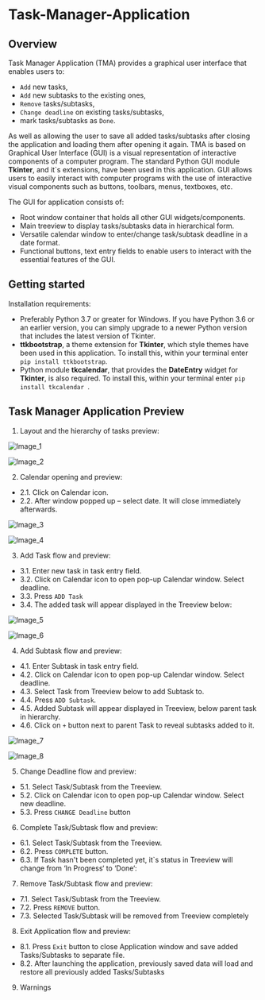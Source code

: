 # Task-Manager-Application
## Overview
Task Manager Application (TMA) provides a graphical user interface that enables users to:
* `Add` new tasks, 
* `Add` new subtasks to the existing ones, 
* `Remove` tasks/subtasks, 
* `Change deadline` on existing tasks/subtasks, 
* mark tasks/subtasks as `Done`. 

As well as allowing the user to save all added tasks/subtasks after closing the application and loading them after opening it again. 
TMA is based on Graphical User Interface (GUI) is a visual representation of interactive components of a computer program. The standard Python GUI module **Tkinter**, and it`s extensions, have been used in this application. 
GUI allows users to easily interact with computer programs with the use of interactive visual components such as buttons, toolbars, menus, textboxes, etc. 

The GUI for application consists of:
  * Root window container that holds all other GUI widgets/components.
  * Main treeview to display tasks/subtasks data in hierarchical form.
  * Versatile calendar window to enter/change task/subtask deadline in a date format. 
  * Functional buttons, text entry fields to enable users to interact with the essential features of the GUI.

## Getting started
Installation requirements: 
* Preferably Python 3.7 or greater for Windows. If you have Python 3.6 or an earlier version, you can simply upgrade to a newer Python version that includes the latest version of Tkinter.
* **ttkbootstrap**, a theme extension for **Tkinter**, which style themes have been used in this application. To install this, within your terminal enter `pip install ttkbootstrap`. 
* Python module **tkcalendar**, that provides the **DateEntry** widget for **Tkinter**, is also required. To install this, within your terminal enter `pip install tkcalendar `.

## Task Manager Application Preview
1. Layout and the hierarchy of tasks preview:

![Image_1](Images/image_1.jpg)

![Image_2](Images/image_2.JPG)

2. Calendar opening and preview:
* 2.1.	Click on Calendar icon.
* 2.2.	After window popped up – select date. It will close immediately afterwards.

![Image_3](Images/image_3.jpg)

![Image_4](Images/image_4.jpg)

3. Add Task flow and preview:  
* 3.1.	Enter new task in task entry field.
* 3.2.	Click on Calendar icon to open pop-up Calendar window. Select deadline.
* 3.3.	Press `ADD Task`
* 3.4.	The added task will appear displayed in the Treeview below:

![Image_5](Images/image_5.jpg)

![Image_6](Images/image_6.JPG)

4. Add Subtask flow and preview:  
* 4.1.	Enter Subtask in task entry field.
* 4.2.	Click on Calendar icon to open pop-up Calendar window. Select deadline.
* 4.3.	Select Task from Treeview below to add Subtask to.
* 4.4.	Press `ADD Subtask`.
* 4.5.	Added Subtask will appear displayed in Treeview, below parent task in hierarchy.
* 4.6.	Click on `+` button next to parent Task to reveal subtasks added to it.

![Image_7](Images/image_7.jpg)

![Image_8](Images/image_8.jpg)

5. Change Deadline flow and preview:  
* 5.1.	Select Task/Subtask from the Treeview.
* 5.2.	Click on Calendar icon to open pop-up Calendar window. Select new deadline.
* 5.3.	Press `CHANGE Deadline` button

6. Complete Task/Subtask flow and preview:  
* 6.1.	Select Task/Subtask from the Treeview.
* 6.2.	Press `COMPLETE` button.
* 6.3.	If Task hasn't been completed yet, it`s status in Treeview will change from ‘In Progress‘ to ‘Done‘:

7. Remove Task/Subtask flow and preview:
* 7.1.	Select Task/Subtask from the Treeview.
* 7.2.	Press `REMOVE` button.
* 7.3.	Selected Task/Subtask will be removed from Treeview completely
  
8. Exit Application flow and preview:
* 8.1. Press `Exit` button to close Application window and save added Tasks/Subtasks to separate file. 
* 8.2. After launching the application, previously saved data will load and restore all previously added Tasks/Subtasks 

9. Warnings 


